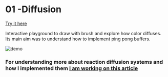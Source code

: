 # 01 -Diffusion

[Try it here](https://visualizer.solquemal.com/03-diffusion/)


Interactive playground to draw with brush and explore how color diffuses.
Its main aim was to understand how to implement ping pong buffers.

![demo](images/social-media-preview.gif)


### For understanding more about reaction diffusion systems and how I implemented them [I am working on this article](https://solquemal.com/shaders/2020/04/19/reaction-diffusion.html)
